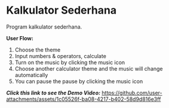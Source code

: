 # Kalkulator Sederhana
Program kalkulator sederhana.

**User Flow:**
1. Choose the theme
2. Input numbers & operators, calculate
3. Turn on the music by clicking the music icon
4. Choose another calculator theme and the music will change automatically
5. You can pause the pause by clicking the music icon
   
_**Click this link to see the Demo Video:**_
https://github.com/user-attachments/assets/1c05526f-ba08-4217-b402-58d9d816e3ff
